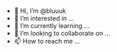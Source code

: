 - 👋 Hi, I’m @bluuuk
- 👀 I’m interested in ...
- 🌱 I’m currently learning ...
- 💞️ I’m looking to collaborate on ...
- 📫 How to reach me ...

<!---
bluuuk/bluuuk is a ✨ special ✨ repository because its `README.md` (this file) appears on your GitHub profile.
You can click the Preview link to take a look at your changes.
--->
